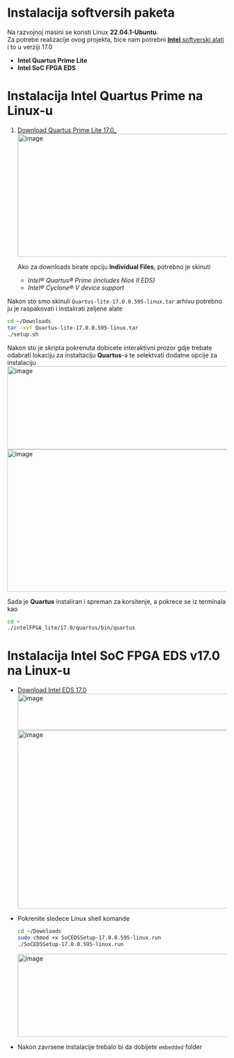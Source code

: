 # Instalacija softversih paketa

Na razvojnoj masini se koristi Linux **22.04.1-Ubuntu**. </br>
Za potrebe realizacije ovog projekta, bice nam potrebni [**Intel** softverski alati](https://www.intel.com/content/www/us/en/collections/products/fpga/software/downloads.html?edition=standard&platform=linux&download_manager=direct) i to u verziji 17.0
- **Intel Quartus Prime Lite**
- **Intel SoC FPGA EDS**



# Instalacija Intel Quartus Prime na Linux-u

1. [Download Quartus Prime Lite 17.0_](https://www.intel.com/content/www/us/en/software-kit/669553/intel-quartus-prime-lite-edition-design-software-version-17-0-for-linux.html)
   <img width="755" height="283" alt="image" src="https://github.com/user-attachments/assets/e555a0a4-a333-46fe-80f4-3566670643a2" /></br>


   Ako za downloads birate opciju **Individual Files**, potrebno je skinuti
   - *Intel® Quartus® Prime (includes Nios II EDS)*
   - *Intel® Cyclone® V device support*</br>
   

Nakon sto smo skinuli `Quartus-lite-17.0.0.595-linux.tar` arhivu potrebno ju je raspakovati i instalirati zeljene alate
   ```bash
   cd ~/Downloads
   tar -xvf Quartus-lite-17.0.0.595-linux.tar
   ./setup.sh
   ```
   Nakon sto je skripta pokrenuta dobicete interaktivni prozor gdje trebate odabrati lokaciju za instaltaciju **Quartus**-a
   te selektvati dodatne opcije za instalaciju</br>
   <img width="678" height="191" alt="image" src="https://github.com/user-attachments/assets/c73a8648-fe87-45fc-8f69-02bd8e849115" /></br>
   <img width="673" height="327" alt="image" src="https://github.com/user-attachments/assets/1874ce37-91c2-4e98-ba6a-a19c7c495ce7" />


Sada je **Quartus** instaliran i spreman za korsitenje, a pokrece se iz terminala kao
```bash
cd ~
./intelFPGA_lite/17.0/quartus/bin/quartus
```

# Instalacija Intel SoC FPGA EDS v17.0 na Linux-u

- [Download Intel EDS 17.0](https://www.intel.com/content/www/us/en/collections/products/fpga/software/downloads.html?edition=standard&platform=linux&download_manager=direct)
  <img width="1408" height="84" alt="image" src="https://github.com/user-attachments/assets/1f927338-9a27-4fec-915a-d1a6046c72bf" />
  <img width="1170" height="410" alt="image" src="https://github.com/user-attachments/assets/0b133284-9260-42b6-8b10-77f31f1d7394" />

- Pokrenite sledece Linux shell komande
  ```bash
  cd ~/Downloads
  sudo chmod +x SoCEDSSetup-17.0.0.595-linux.run
  ./SoCEDSSetup-17.0.0.595-linux.run
  ```
  <img width="678" height="191" alt="image" src="https://github.com/user-attachments/assets/20f27c94-9862-47cd-b6ce-bcea7b05a0bd" />


- Nakon zavrsene instalacije trebalo bi da dobijete `embedded` folder 

